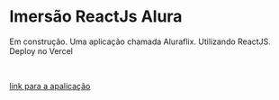 # Imersão ReactJs Alura 

<p>
  Em construção. Uma aplicação chamada Aluraflix. Utilizando ReactJS. Deploy no Vercel
</p><br>

[link para a apalicação](https://aluraflix-liard.vercel.app/)
